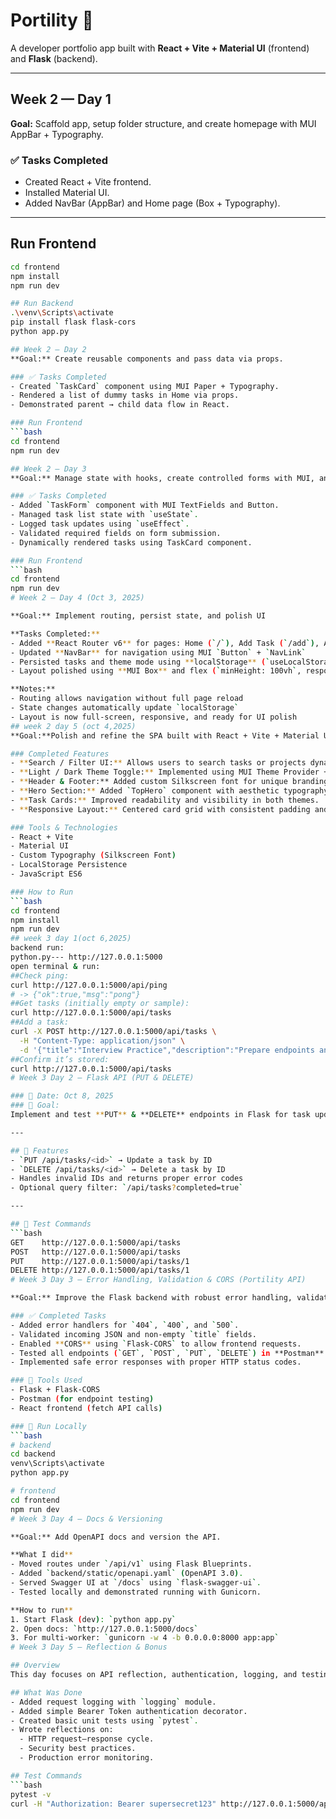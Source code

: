 # Portility 🚀

A developer portfolio app built with **React + Vite + Material UI** (frontend) and **Flask** (backend).

---

## Week 2 — Day 1
**Goal:** Scaffold app, setup folder structure, and create homepage with MUI AppBar + Typography.

### ✅ Tasks Completed
- Created React + Vite frontend.  
- Installed Material UI.  
- Added NavBar (AppBar) and Home page (Box + Typography).  

---
## Run Frontend
```bash
cd frontend
npm install
npm run dev

## Run Backend
.\venv\Scripts\activate
pip install flask flask-cors
python app.py

## Week 2 — Day 2
**Goal:** Create reusable components and pass data via props.

### ✅ Tasks Completed
- Created `TaskCard` component using MUI Paper + Typography.  
- Rendered a list of dummy tasks in Home via props.  
- Demonstrated parent → child data flow in React.  

### Run Frontend
```bash
cd frontend
npm run dev

## Week 2 — Day 3
**Goal:** Manage state with hooks, create controlled forms with MUI, and validate inputs.

### ✅ Tasks Completed
- Added `TaskForm` component with MUI TextFields and Button.  
- Managed task list state with `useState`.  
- Logged task updates using `useEffect`.  
- Validated required fields on form submission.  
- Dynamically rendered tasks using TaskCard component.

### Run Frontend
```bash
cd frontend
npm run dev
# Week 2 — Day 4 (Oct 3, 2025)

**Goal:** Implement routing, persist state, and polish UI

**Tasks Completed:**
- Added **React Router v6** for pages: Home (`/`), Add Task (`/add`), About (`/about`)
- Updated **NavBar** for navigation using MUI `Button` + `NavLink`
- Persisted tasks and theme mode using **localStorage** (`useLocalStorage` hook)
- Layout polished using **MUI Box** and flex (`minHeight: 100vh`, responsive padding)

**Notes:**
- Routing allows navigation without full page reload
- State changes automatically update `localStorage`
- Layout is now full-screen, responsive, and ready for UI polish
## week 2 day 5 (oct 4,2025)
**Goal:**Polish and refine the SPA built with React + Vite + Material UI by adding visual enhancements, search, and theme toggle.

### Completed Features
- **Search / Filter UI:** Allows users to search tasks or projects dynamically.
- **Light / Dark Theme Toggle:** Implemented using MUI Theme Provider + localStorage persistence.
- **Header & Footer:** Added custom Silkscreen font for unique branding.
- **Hero Section:** Added `TopHero` component with aesthetic typography and accent colors.
- **Task Cards:** Improved readability and visibility in both themes.
- **Responsive Layout:** Centered card grid with consistent padding and spacing.

### Tools & Technologies
- React + Vite  
- Material UI  
- Custom Typography (Silkscreen Font)  
- LocalStorage Persistence  
- JavaScript ES6  

### How to Run
```bash
cd frontend
npm install
npm run dev
## week 3 day 1(oct 6,2025)
backend run:
python.py--- http://127.0.0.1:5000
open terminal & run:
##Check ping:
curl http://127.0.0.1:5000/api/ping
# -> {"ok":true,"msg":"pong"}
##Get tasks (initially empty or sample):
curl http://127.0.0.1:5000/api/tasks
##Add a task:
curl -X POST http://127.0.0.1:5000/api/tasks \
  -H "Content-Type: application/json" \
  -d '{"title":"Interview Practice","description":"Prepare endpoints and CRUD"}'
##Confirm it’s stored:
curl http://127.0.0.1:5000/api/tasks
# Week 3 Day 2 — Flask API (PUT & DELETE)

### 📅 Date: Oct 8, 2025  
### 🎯 Goal:
Implement and test **PUT** & **DELETE** endpoints in Flask for task updates and deletions.

---

## 🔧 Features
- `PUT /api/tasks/<id>` → Update a task by ID  
- `DELETE /api/tasks/<id>` → Delete a task by ID  
- Handles invalid IDs and returns proper error codes  
- Optional query filter: `/api/tasks?completed=true`

---

## 🧪 Test Commands
```bash
GET    http://127.0.0.1:5000/api/tasks
POST   http://127.0.0.1:5000/api/tasks
PUT    http://127.0.0.1:5000/api/tasks/1
DELETE http://127.0.0.1:5000/api/tasks/1
# Week 3 Day 3 — Error Handling, Validation & CORS (Portility API)

**Goal:** Improve the Flask backend with robust error handling, validation, and CORS support.

### ✅ Completed Tasks
- Added error handlers for `404`, `400`, and `500`.
- Validated incoming JSON and non-empty `title` fields.
- Enabled **CORS** using `Flask-CORS` to allow frontend requests.
- Tested all endpoints (`GET`, `POST`, `PUT`, `DELETE`) in **Postman** and frontend.
- Implemented safe error responses with proper HTTP status codes.

### 🧪 Tools Used
- Flask + Flask-CORS  
- Postman (for endpoint testing)  
- React frontend (fetch API calls)

### 🚀 Run Locally
```bash
# backend
cd backend
venv\Scripts\activate
python app.py

# frontend
cd frontend
npm run dev
# Week 3 Day 4 — Docs & Versioning

**Goal:** Add OpenAPI docs and version the API.

**What I did**
- Moved routes under `/api/v1` using Flask Blueprints.
- Added `backend/static/openapi.yaml` (OpenAPI 3.0).
- Served Swagger UI at `/docs` using `flask-swagger-ui`.
- Tested locally and demonstrated running with Gunicorn.

**How to run**
1. Start Flask (dev): `python app.py`  
2. Open docs: `http://127.0.0.1:5000/docs`  
3. For multi-worker: `gunicorn -w 4 -b 0.0.0.0:8000 app:app`
# Week 3 Day 5 — Reflection & Bonus

## Overview
This day focuses on API reflection, authentication, logging, and testing.

## What Was Done
- Added request logging with `logging` module.
- Added simple Bearer Token authentication decorator.
- Created basic unit tests using `pytest`.
- Wrote reflections on:
  - HTTP request–response cycle.
  - Security best practices.
  - Production error monitoring.

## Test Commands
```bash
pytest -v
curl -H "Authorization: Bearer supersecret123" http://127.0.0.1:5000/api/tasks